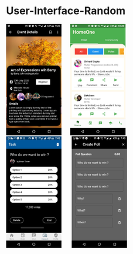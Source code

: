 # User-Interface-Random
<img src="https://github.com/shivanigupta19/User-Interface-Random/blob/master/Images/Event%20details.jpeg?raw=false" width="30%">&nbsp;&nbsp;&nbsp;&nbsp;&nbsp;
<img src="https://github.com/shivanigupta19/User-Interface-Random/blob/master/Images/HomeOne.jpeg?raw=false" width="30%">&nbsp;
&nbsp;&nbsp;&nbsp;&nbsp;
<img src="https://github.com/shivanigupta19/User-Interface-Random/blob/master/Images/Task.jpeg" width="30%">&nbsp;
&nbsp;&nbsp;&nbsp;&nbsp;
<img src="https://github.com/shivanigupta19/User-Interface-Random/blob/master/Images/create%20poll.jpeg" width="30%">&nbsp;
&nbsp;&nbsp;&nbsp;&nbsp;
